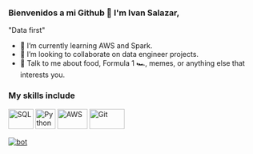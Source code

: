 

### Bienvenidos a mi Github 👋 I'm Ivan Salazar,

"Data first" 

- 🌱 I’m currently learning AWS and Spark.
- 👯 I’m looking to collaborate on data engineer projects.
- 💬 Talk to me about  food, Formula 1 :racing_car:, memes, or anything else that interests you.

### My skills include

<p align="left">
  <img title="SQL" src="https://cloudblogs.microsoft.com/uploads/prod/sites/32/2020/05/SQL.png" width="50" height="40" />
	<img title="Python" src="https://raw.githubusercontent.com/Thomas-George-T/Thomas-George-T/master/assets/python.svg" width="40" height="40" />
	<img title="AWS" src="https://raw.githubusercontent.com/Thomas-George-T/Thomas-George-T/master/assets/aws.svg" width="60" height="40" />
	<img title="Git" src="https://raw.githubusercontent.com/Thomas-George-T/Thomas-George-T/master/assets/git.svg" width="70" height="40" />
</p>


[![bot](https://user-images.githubusercontent.com/82000274/171852513-60977e74-f5d6-43ef-8d74-beed1fd17de4.png)](https://github.com/ivansgithub/Bot-Twitter)
